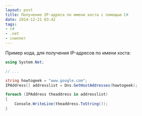 ```yaml
---
layout: post
title: Получение IP-адреса по имени хоста с помощью C#
date: 2014-12-21 03:42
tags:
- c#
- .net
- сниппет
---
```


Пример кода, для получения IP-адресов по имени хоста:

```csharp
using System.Net;

// ...

string howtogeek = "www.google.com";
IPAddress[] addresslist = Dns.GetHostAddresses(howtogeek);

foreach (IPAddress theaddress in addresslist)
{
	Console.WriteLine(theaddress.ToString());
}
```
